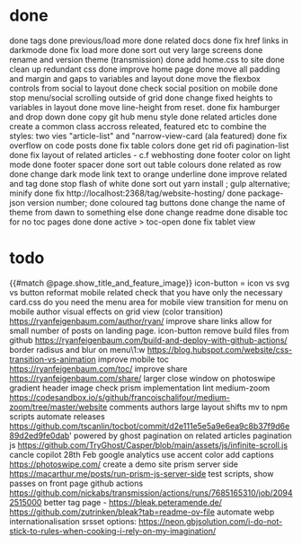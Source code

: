# done 

done tags 
done previous/load more 
done related docs
done fix href links in darkmode
done fix load more
done sort out very large screens
done rename and version theme (transmission)
done add home.css to site
done clean up redundant css
done improve home page
done move all padding and margin and gaps to variables and layout
done move the flexbox controls from social to layout
done check social position on mobile
done stop menu/social scrolling outside of grid
done change fixed heights to variables in layout
done move line-height from reset.
done fix hamburger and drop down
done copy git hub menu style
done related articles
done create a common class accross releated, featured etc to combine the styles: two vies "article-list" and "narrow-view-card (ala featured)
done fix overflow on code posts
done fix table colors
done get rid ofi pagination-list 
done fix layout of related articles - c.f webhosting
done footer color on light mode
done footer spacer 
done sort out table colours
done related as row
done change dark mode link text to orange underline
done improve related and tag 
done stop flash of white
done sort out yarn install ; gulp alternative; minify
done fix http://localhost:2368/tag/website-hosting/
done package-json version number; 
done coloured tag buttons
done change the name of theme from dawn to something else
done change readme
done disable toc for no toc pages
done done active > toc-open
done fix tablet view

# todo
 {{#match @page.show_title_and_feature_image}}
icon-button = icon vs svg vs button
reformat mobile related
check that you have only the necessary card.css
do you need the menu area for mobile view
transition for menu on mobile
author
visual effects on grid view (color transition) https://ryanfeigenbaum.com/author/ryan/
improve share links
allow for small number of posts on landing page.
icon-button
remove build files from github https://ryanfeigenbaum.com/build-and-deploy-with-github-actions/
border radisus and blur on menu\1:w
https://blog.hubspot.com/website/css-transition-vs-animation
improve mobile toc https://ryanfeigenbaum.com/toc/
improve share https://ryanfeigenbaum.com/share/
larger close window on photoswipe
gradient header image
check prism implementation
lint 
medium-zoom https://codesandbox.io/s/github/francoischalifour/medium-zoom/tree/master/website
comments
authors
large layout shifts
mv to npm scripts
automate releases https://github.com/tscanlin/tocbot/commit/d2e111e5e5a9e6ea9c8b37f9d6e89d2ed9fe0dab'
powered by ghost
pagination on related articles
pagination js https://github.com/TryGhost/Casper/blob/main/assets/js/infinite-scroll.js
cancle copilot 28th Feb
google analytics
use accent color
add captions https://photoswipe.com/
create a demo site
prism server side https://macarthur.me/posts/run-prism-js-server-side
test scripts, show passes on front page
github actions https://github.com/nickabs/transmission/actions/runs/7685165310/job/20942515000
better tag page - https://bleak.peteramende.de/ https://github.com/zutrinken/bleak?tab=readme-ov-file
automate webp
internationalisation
srsset
options: https://neon.gbjsolution.com/i-do-not-stick-to-rules-when-cooking-i-rely-on-my-imagination/

